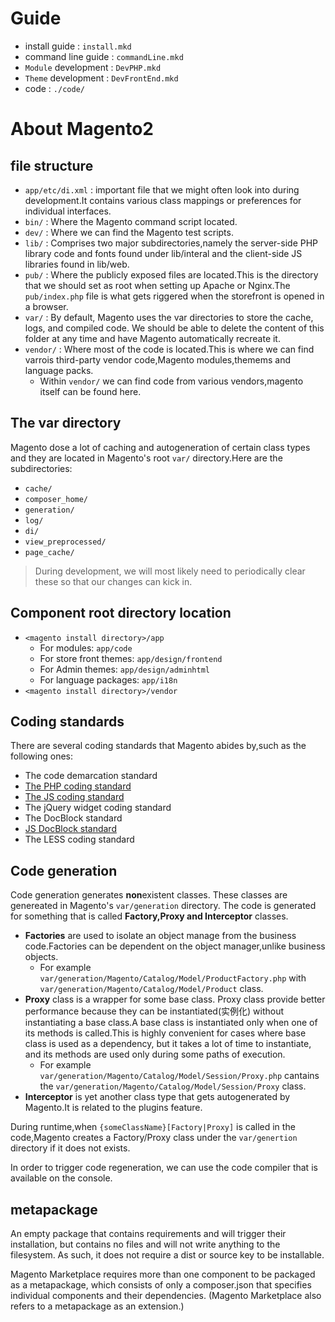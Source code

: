 # Guide
* install guide : `install.mkd`
* command line guide : `commandLine.mkd`
* `Module` development : `DevPHP.mkd`
* `Theme` development : `DevFrontEnd.mkd`
* code : `./code/`

# About Magento2

## file structure
* `app/etc/di.xml` : important file that we might often look into during development.It contains various class mappings or preferences for individual interfaces.
* `bin/` : Where the Magento command script located.
* `dev/` : Where we can find the Magento test scripts.
* `lib/` : Comprises two major subdirectories,namely the server-side PHP library code and fonts found under lib/interal and the client-side JS libraries found in lib/web.	
* `pub/` : Where the publicly exposed files are located.This is the directory that we should set as root when setting up Apache or Nginx.The `pub/index.php` file is what gets riggered when the storefront is opened in a browser.
* `var/` : By default, Magento uses the var directories to store the cache, logs, and compiled code. We should be able to delete the content of this folder at any time and have Magento automatically recreate it.
* `vendor/` : Where most of the code is located.This is where we can find varrois third-party vendor code,Magento modules,themems and language packs.
	* Within `vendor/` we can find code from various vendors,magento itself can be found here.



## The var directory
Magento dose a lot of caching and autogeneration of certain class types and they are located in Magento's root `var/` directory.Here are the subdirectories:

* `cache/`
* `composer_home/`
* `generation/`
* `log/`
* `di/`
* `view_preprocessed/`
* `page_cache/`

> During development, we will most likely need to periodically clear these so that our changes can kick in.



## Component root directory location
* `<magento install directory>/app`
	* For modules: `app/code`
	* For store front themes: `app/design/frontend`
	* For Admin themes: `app/design/adminhtml`
	* For language packages: `app/i18n`
* `<magento install directory>/vendor`



## Coding standards
There are several coding standards that Magento abides by,such as the following ones:

* The code demarcation standard
* [The PHP coding standard](http://www.php-fig.org)
* [The JS coding standard](https://www.google.github.io/styleguide/javascriptguide.xml)
* The jQuery widget coding standard
* The DocBlock standard
* [JS DocBlock standard](http:usejsdoc.org)
* The LESS coding standard



## Code generation
Code generation generates **non**existent classes. These classes are genereated in Magento's `var/generation` directory. The code is generated for something that is called **Factory,Proxy and Interceptor** classes.

* **Factories** are used to isolate an object manage from the business code.Factories can be dependent on the object manager,unlike business objects.
	* For example `var/generation/Magento/Catalog/Model/ProductFactory.php` with `var/generation/Magento/Catalog/Model/Product` class.
* **Proxy** class is a wrapper for some base class. Proxy class provide better performance because they can be instantiated(实例化) without instantiating a base class.A base class is instantiated only when one of its methods is called.This is highly convenient for cases where base class is used as a dependency, but it takes a lot of time to instantiate, and its methods are used only during some paths of execution.
	* For example `var/generation/Magento/Catalog/Model/Session/Proxy.php` cantains the `var/generation/Magento/Catalog/Model/Session/Proxy` class.
* **Interceptor** is yet another class type that gets autogenerated by Magento.It is related to the plugins feature.

During runtime,when `{someClassName}[Factory|Proxy]` is called in the code,Magento creates a Factory/Proxy class under the `var/genertion` directory if it does not exists.

In order to trigger code regeneration, we can use the code compiler that is available on the console.



## metapackage
An empty package that contains requirements and will trigger their installation, but contains no files and will not write anything to the filesystem. As such, it does not require a dist or source key to be installable.

Magento Marketplace requires more than one component to be packaged as a metapackage, which consists of only a composer.json that specifies individual components and their dependencies. (Magento Marketplace also refers to a metapackage as an extension.)

